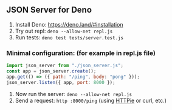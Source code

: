 ## JSON Server for Deno

1. Install Deno: https://deno.land/#installation
2. Try out repl: `deno --allow-net repl.js`
3. Run tests: `deno test tests/server.test.js`

### Minimal configuration: (for example in repl.js file)

```js
import json_server from "./json_server.js";
const app = json_server.create();
app.get(() => ({ path: "/ping", body: "pong" }));
json_server.listen({ app, port: 8000 });
```

1. Now run the server: `deno --allow-net repl.js`
2. Send a request: `http :8000/ping` (using [HTTPie](https://httpie.org/) or curl, etc.)
